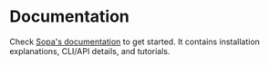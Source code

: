 # Documentation

Check [Sopa's documentation](https://gustaveroussy.github.io/sopa) to get started. It contains installation explanations, CLI/API details, and tutorials.
